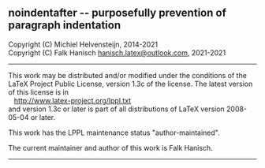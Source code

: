 
 noindentafter -- purposefully prevention of paragraph indentation
----------------------------------------------------------------------------

 Copyright (C) Michiel Helvensteijn, 2014-2021<br>
 Copyright (C) Falk Hanisch <hanisch.latex@outlook.com>, 2021-2021

----------------------------------------------------------------------------

 This work may be distributed and/or modified under the conditions of the
 LaTeX Project Public License, version 1.3c of the license. The latest
 version of this license is in<br>
 &nbsp;&nbsp; http://www.latex-project.org/lppl.txt<br>
 and version 1.3c or later is part of all distributions of
 LaTeX version 2008-05-04 or later.
 
 This work has the LPPL maintenance status "author-maintained".
 
 The current maintainer and author of this work is Falk Hanisch.

----------------------------------------------------------------------------
